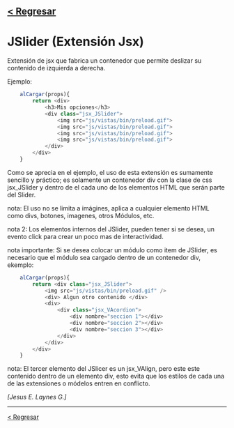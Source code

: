 [< Regresar](Indice.md)
---

# JSlider (Extensión Jsx)
Extensión de jsx que fabrica un contenedor que permite deslizar su contenido de izquierda a derecha.

Ejemplo:

```js
    alCargar(props){
        return <div>
            <h3>Mis opciones</h3>
            <div class="jsx_JSlider">
                <img src="js/vistas/bin/preload.gif">
                <img src="js/vistas/bin/preload.gif">
                <img src="js/vistas/bin/preload.gif">
                <img src="js/vistas/bin/preload.gif">
            </div>
        </div>
    }

```

Como se aprecia en el ejemplo, el uso de esta extensión es sumamente sencillo y práctico; es solamente un contenedor div con la clase de css jsx_JSlider y dentro de el cada uno de los elementos HTML que serán parte del Slider.

nota: El uso no se limita a imágines, aplica a cualquier elemento HTML como divs, botones, imagenes, otros Módulos, etc.

nota 2: Los elementos internos del JSlider, pueden tener si se desea, un evento click para crear un poco mas de interactividad.

nota importante: Si se desea colocar un módulo como item de JSlider, es necesario que el módulo sea cargado dentro de un contenedor div, ekemplo:

```js
    alCargar(props){
        return <div class="jsx_JSlider">
            <img src="js/vistas/bin/preload.gif" />
            <div> Algun otro contenido </div>
            <div> 
                <div class="jsx_VAcordion">
                    <div nombre="seccion 1"></div>
                    <div nombre="seccion 2"></div>
                    <div nombre="seccion 3"></div>             
                </div>
            </div>
        </div>
    }

```
nota: El tercer elemento del JSlicer es un jsx_VAlign, pero este este contenido dentro de un elemento div, esto evita que los estilos de cada una de las extensiones o módelos entren en conflicto.


*[Jesus E. Laynes G.]*

---
[< Regresar](Indice.md)